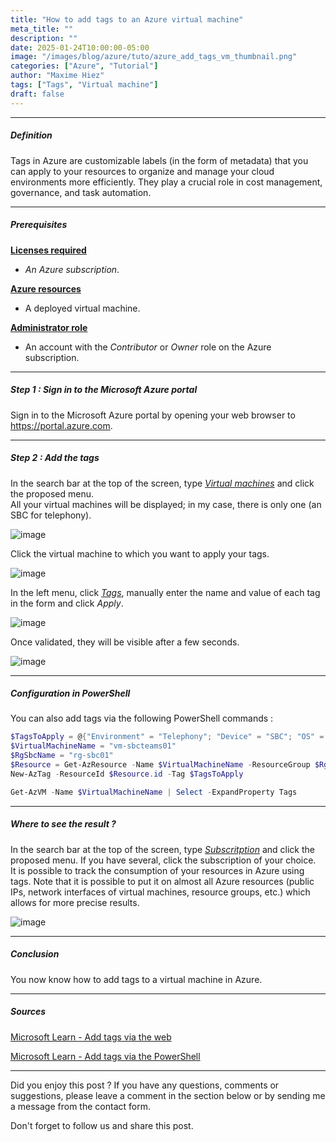 ```yaml
---
title: "How to add tags to an Azure virtual machine"
meta_title: ""
description: ""
date: 2025-01-24T10:00:00-05:00
image: "/images/blog/azure/tuto/azure_add_tags_vm_thumbnail.png"
categories: ["Azure", "Tutorial"]
author: "Maxime Hiez"
tags: ["Tags", "Virtual machine"]
draft: false
---
```

---

##### Definition
Tags in Azure are customizable labels (in the form of metadata) that you can apply to your resources to organize and manage your cloud environments more efficiently. They play a crucial role in cost management, governance, and task automation.

---

##### Prerequisites
**<u>Licenses required</u>**
- *An Azure subscription*.

**<u>Azure resources</u>**
- A deployed virtual machine.

**<u>Administrator role</u>**
- An account with the *Contributor* or *Owner* role on the Azure subscription.

---

##### Step 1 : Sign in to the Microsoft Azure portal
Sign in to the Microsoft Azure portal by opening your web browser to https://portal.azure.com.

---

##### Step 2 : Add the tags
In the search bar at the top of the screen, type *<u>Virtual machines</u>* and click the proposed menu.<br/>
All your virtual machines will be displayed; in my case, there is only one (an SBC for telephony).

![image](/images/blog/azure/tuto/azure_add_tags_vm_001.png)

Click the virtual machine to which you want to apply your tags.

![image](/images/blog/azure/tuto/azure_add_tags_vm_002.png)

In the left menu, click *<u>Tags</u>*, manually enter the name and value of each tag in the form and click *Apply*.

![image](/images/blog/azure/tuto/azure_add_tags_vm_004.png)

Once validated, they will be visible after a few seconds.

![image](/images/blog/azure/tuto/azure_add_tags_vm_005.png)

---

##### Configuration in PowerShell
You can also add tags via the following PowerShell commands :
```powershell
$TagsToApply = @{"Environment" = "Telephony"; "Device" = "SBC"; "OS" = "Linux Rocky 8.8"; "Vendor" = "Audiocodes"}
$VirtualMachineName = "vm-sbcteams01"
$RgSbcName = "rg-sbc01"
$Resource = Get-AzResource -Name $VirtualMachineName -ResourceGroup $RgSbcName
New-AzTag -ResourceId $Resource.id -Tag $TagsToApply

Get-AzVM -Name $VirtualMachineName | Select -ExpandProperty Tags
```

---

##### Where to see the result ?
In the search bar at the top of the screen, type *<u>Subscritption</u>* and click the proposed menu. If you have several, click the subscription of your choice.<br/>
It is possible to track the consumption of your resources in Azure using tags. Note that it is possible to put it on almost all Azure resources (public IPs, network interfaces of virtual machines, resource groups, etc.) which allows for more precise results.

![image](/images/blog/azure/tuto/azure_add_tags_vm_006.png)

---

##### Conclusion
You now know how to add tags to a virtual machine in Azure.

---

##### Sources
[Microsoft Learn - Add tags via the web](https://learn.microsoft.com/en-us/azure/azure-resource-manager/management/tag-resources-portal)

[Microsoft Learn - Add tags via the PowerShell](https://learn.microsoft.com/en-us/azure/azure-resource-manager/management/tag-resources-powershell)

---


Did you enjoy this post ? If you have any questions, comments or suggestions, please leave a comment in the section below or by sending me a message from the contact form.

Don't forget to follow us and share this post.